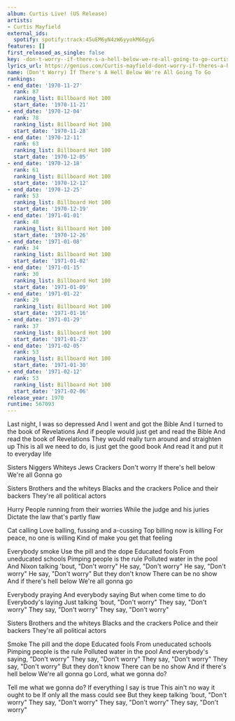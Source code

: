 ```yaml
---
album: Curtis Live! (US Release)
artists:
- Curtis Mayfield
external_ids:
  spotify: spotify:track:45uEM6yN4zW6yyokM66gyG
features: []
first_released_as_single: false
key: -don-t-worry--if-there-s-a-hell-below-we-re-all-going-to-go-curtis-mayfield
lyrics_url: https://genius.com/Curtis-mayfield-dont-worry-if-theres-a-hell-below-were-all-going-to-go-lyrics
name: (Don't Worry) If There's A Hell Below We're All Going To Go
rankings:
- end_date: '1970-11-27'
  rank: 87
  ranking_list: Billboard Hot 100
  start_date: '1970-11-21'
- end_date: '1970-12-04'
  rank: 78
  ranking_list: Billboard Hot 100
  start_date: '1970-11-28'
- end_date: '1970-12-11'
  rank: 63
  ranking_list: Billboard Hot 100
  start_date: '1970-12-05'
- end_date: '1970-12-18'
  rank: 61
  ranking_list: Billboard Hot 100
  start_date: '1970-12-12'
- end_date: '1970-12-25'
  rank: 53
  ranking_list: Billboard Hot 100
  start_date: '1970-12-19'
- end_date: '1971-01-01'
  rank: 48
  ranking_list: Billboard Hot 100
  start_date: '1970-12-26'
- end_date: '1971-01-08'
  rank: 34
  ranking_list: Billboard Hot 100
  start_date: '1971-01-02'
- end_date: '1971-01-15'
  rank: 30
  ranking_list: Billboard Hot 100
  start_date: '1971-01-09'
- end_date: '1971-01-22'
  rank: 29
  ranking_list: Billboard Hot 100
  start_date: '1971-01-16'
- end_date: '1971-01-29'
  rank: 37
  ranking_list: Billboard Hot 100
  start_date: '1971-01-23'
- end_date: '1971-02-05'
  rank: 53
  ranking_list: Billboard Hot 100
  start_date: '1971-01-30'
- end_date: '1971-02-12'
  rank: 53
  ranking_list: Billboard Hot 100
  start_date: '1971-02-06'
release_year: 1970
runtime: 567093
---
```

Last night, I was so depressed
And I went and got the Bible
And I turned to the book of Revelations
And if people would just get and read the Bible
And read the book of Revelations
They would really turn around and straighten up
This is all we need to do, is just get the good book
And read it and put it to everyday life


Sisters
Niggers
Whiteys
Jews
Crackers
Don't worry
If there's hell below
We're all
Gonna go


Sisters
Brothers and the whiteys
Blacks and the crackers
Police and their backers
They're all political actors

Hurry
People running from their worries
While the judge and his juries
Dictate the law that's partly flaw

Cat calling
Love balling, fussing and a-cussing
Top billing now is killing
For peace, no one is willing
Kind of make you get that feeling

Everybody smoke
Use the pill and the dope
Educated fools
From uneducated schools
Pimping people is the rule
Polluted water in the pool
And Nixon talking 'bout, "Don't worry"
He say, "Don't worry"
He say, "Don't worry"
He say, "Don't worry"
But they don't know
There can be no show
And if there's hell below
We're all gonna go

Everybody praying
And everybody saying
But when come time to do
Everybody's laying
Just talking 'bout, "Don't worry"
They say, "Don't worry"
They say, "Don't worry"
They say, "Don't worry"

Sisters
Brothers and the whiteys
Blacks and the crackers
Police and their backers
They're all political actors

Smoke
The pill and the dope
Educated fools
From uneducated schools
Pimping people is the rule
Polluted water in the pool
And everybody's saying, "Don't worry"
They say, "Don't worry"
They say, "Don't worry"
They say, "Don't worry"
But they don't know
There can be no show
And if there's hell below
We're all gonna go
Lord, what we gonna do?

Tell me what we gonna do?
If everything I say is true
This ain't no way it ought to be
If only all the mass could see
But they keep talking 'bout, "Don't worry"
They say, "Don't worry"
They say, "Don't worry"
They say, "Don't worry"

